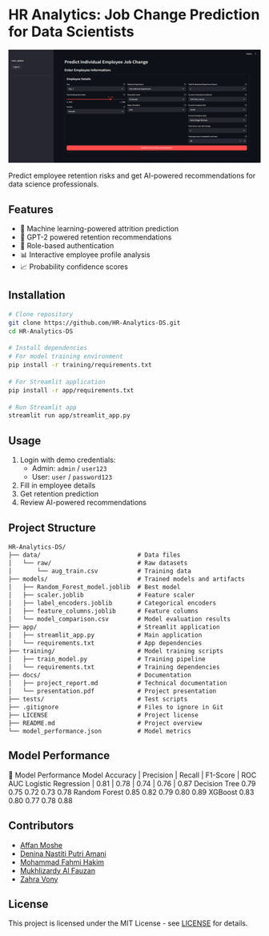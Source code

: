 # HR Analytics: Job Change Prediction for Data Scientists

![App Screenshot](app/assets/hr_analytics.png)

Predict employee retention risks and get AI-powered recommendations for data science professionals.

## Features
- 🧠 Machine learning-powered attrition prediction
- 🤖 GPT-2 powered retention recommendations
- 🔐 Role-based authentication
- 📊 Interactive employee profile analysis
- 📈 Probability confidence scores

## Installation
```bash
# Clone repository
git clone https://github.com/HR-Analytics-DS.git
cd HR-Analytics-DS

# Install dependencies
# For model training environment
pip install -r training/requirements.txt

# For Streamlit application
pip install -r app/requirements.txt

# Run Streamlit app
streamlit run app/streamlit_app.py
```

## Usage
1. Login with demo credentials:
   - Admin: `admin` / `user123`
   - User: `user` / `password123`
2. Fill in employee details
3. Get retention prediction
4. Review AI-powered recommendations

## Project Structure
```
HR-Analytics-DS/
├── data/                           # Data files
│   └── raw/                        # Raw datasets
│       └── aug_train.csv           # Training data
├── models/                         # Trained models and artifacts
│   ├── Random_Forest_model.joblib  # Best model
│   ├── scaler.joblib               # Feature scaler
│   ├── label_encoders.joblib       # Categorical encoders
│   ├── feature_columns.joblib      # Feature columns
│   └── model_comparison.csv        # Model evaluation results
├── app/                            # Streamlit application
│   ├── streamlit_app.py            # Main application
│   └── requirements.txt            # App dependencies
├── training/                       # Model training scripts
│   ├── train_model.py              # Training pipeline
│   └── requirements.txt            # Training dependencies
├── docs/                           # Documentation
│   ├── project_report.md           # Technical documentation
│   └── presentation.pdf            # Project presentation
├── tests/                          # Test scripts
├── .gitignore                      # Files to ignore in Git
├── LICENSE                         # Project license
├── README.md                       # Project overview
└── model_performance.json          # Model metrics
```

## Model Performance
🧠 Model Performance
Model	Accuracy	| Precision |	Recall	| F1-Score |	ROC AUC
Logistic Regression	| 0.81	| 0.78	| 0.74	| 0.76	| 0.87
Decision Tree	0.79	0.75	0.72	0.73	0.78
Random Forest	0.85	0.82	0.79	0.80	0.89
XGBoost	0.83	0.80	0.77	0.78	0.88

## Contributors
- [Affan Moshe](https://github.com/affanmoshe)
- [Denina Nastiti Putri Amani](https://github.com/deninanastiti)
- [Mohammad Fahmi Hakim](https://github.com/ffhakim)
- [Mukhlizardy Al Fauzan](https://github.com/Mukhlizardy)
- [Zahra Vony](https://github.com/zahravony507)

## License
This project is licensed under the MIT License - see [LICENSE](https://github.com/ffhakim/HR-Analytics-DS/blob/main/LICENSE.txt) for details.

